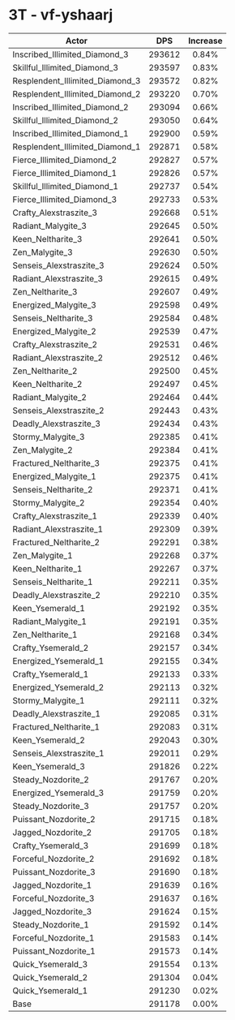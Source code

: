 # 3T - vf-yshaarj
| Actor | DPS | Increase |
|---|:---:|:---:|
|Inscribed_Illimited_Diamond_3|293612|0.84%|
|Skillful_Illimited_Diamond_3|293597|0.83%|
|Resplendent_Illimited_Diamond_3|293572|0.82%|
|Resplendent_Illimited_Diamond_2|293220|0.70%|
|Inscribed_Illimited_Diamond_2|293094|0.66%|
|Skillful_Illimited_Diamond_2|293050|0.64%|
|Inscribed_Illimited_Diamond_1|292900|0.59%|
|Resplendent_Illimited_Diamond_1|292871|0.58%|
|Fierce_Illimited_Diamond_2|292827|0.57%|
|Fierce_Illimited_Diamond_1|292826|0.57%|
|Skillful_Illimited_Diamond_1|292737|0.54%|
|Fierce_Illimited_Diamond_3|292733|0.53%|
|Crafty_Alexstraszite_3|292668|0.51%|
|Radiant_Malygite_3|292645|0.50%|
|Keen_Neltharite_3|292641|0.50%|
|Zen_Malygite_3|292630|0.50%|
|Senseis_Alexstraszite_3|292624|0.50%|
|Radiant_Alexstraszite_3|292615|0.49%|
|Zen_Neltharite_3|292607|0.49%|
|Energized_Malygite_3|292598|0.49%|
|Senseis_Neltharite_3|292584|0.48%|
|Energized_Malygite_2|292539|0.47%|
|Crafty_Alexstraszite_2|292531|0.46%|
|Radiant_Alexstraszite_2|292512|0.46%|
|Zen_Neltharite_2|292500|0.45%|
|Keen_Neltharite_2|292497|0.45%|
|Radiant_Malygite_2|292464|0.44%|
|Senseis_Alexstraszite_2|292443|0.43%|
|Deadly_Alexstraszite_3|292434|0.43%|
|Stormy_Malygite_3|292385|0.41%|
|Zen_Malygite_2|292384|0.41%|
|Fractured_Neltharite_3|292375|0.41%|
|Energized_Malygite_1|292375|0.41%|
|Senseis_Neltharite_2|292371|0.41%|
|Stormy_Malygite_2|292354|0.40%|
|Crafty_Alexstraszite_1|292339|0.40%|
|Radiant_Alexstraszite_1|292309|0.39%|
|Fractured_Neltharite_2|292291|0.38%|
|Zen_Malygite_1|292268|0.37%|
|Keen_Neltharite_1|292267|0.37%|
|Senseis_Neltharite_1|292211|0.35%|
|Deadly_Alexstraszite_2|292210|0.35%|
|Keen_Ysemerald_1|292192|0.35%|
|Radiant_Malygite_1|292191|0.35%|
|Zen_Neltharite_1|292168|0.34%|
|Crafty_Ysemerald_2|292157|0.34%|
|Energized_Ysemerald_1|292155|0.34%|
|Crafty_Ysemerald_1|292133|0.33%|
|Energized_Ysemerald_2|292113|0.32%|
|Stormy_Malygite_1|292111|0.32%|
|Deadly_Alexstraszite_1|292085|0.31%|
|Fractured_Neltharite_1|292083|0.31%|
|Keen_Ysemerald_2|292043|0.30%|
|Senseis_Alexstraszite_1|292011|0.29%|
|Keen_Ysemerald_3|291826|0.22%|
|Steady_Nozdorite_2|291767|0.20%|
|Energized_Ysemerald_3|291759|0.20%|
|Steady_Nozdorite_3|291757|0.20%|
|Puissant_Nozdorite_2|291715|0.18%|
|Jagged_Nozdorite_2|291705|0.18%|
|Crafty_Ysemerald_3|291699|0.18%|
|Forceful_Nozdorite_2|291692|0.18%|
|Puissant_Nozdorite_3|291690|0.18%|
|Jagged_Nozdorite_1|291639|0.16%|
|Forceful_Nozdorite_3|291637|0.16%|
|Jagged_Nozdorite_3|291624|0.15%|
|Steady_Nozdorite_1|291592|0.14%|
|Forceful_Nozdorite_1|291583|0.14%|
|Puissant_Nozdorite_1|291573|0.14%|
|Quick_Ysemerald_3|291554|0.13%|
|Quick_Ysemerald_2|291304|0.04%|
|Quick_Ysemerald_1|291230|0.02%|
|Base|291178|0.00%|
